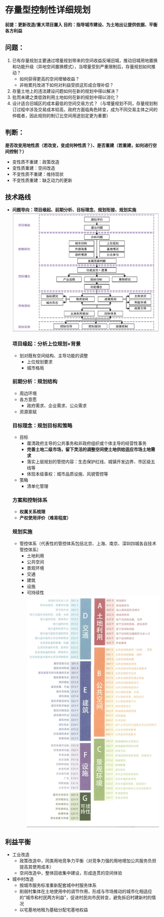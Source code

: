 # 存量型控制性详细规划
**前提：更新改造/重大项目置入**
**目的：指导城市建设、为土地出让提供依据、平衡各方利益**



## 问题：
1. 已有存量规划主要通过增量规划带来的空间收益反哺旧城，推动旧城用地置换和功能升级（异地空间置换模式），当增量受到严重限制后，存量规划如何推动？
   - 如何获得更高的空间增殖收益？
   - 非帕累托改进下如何对利益受损这形成合理补偿？
2. 存量土地上的违法建设问题如何在新的规划中得以解决？
3. 批而未建之类低效利用土地如何在新的规划中得以消化？
4. 设计适合旧城区的成本最低的空间交易方式？（与增量规划不同，存量规划制订过程中涉及交易成本较高，政府方面临角色转变，成为不同交易主体之间的仲裁者，因此规则的制订比空间用途划定更为重要）


## 判断：
**是否改变用地性质（若改变，变成何种性质？）、是否重建（若重建，如何进行空间控制？）**
- 变性质不重建：政策改造
- 变性质重建：空间改造
- 不变性质不重建：维持现状
- 不变性质重建：缺乏动力的更新

## 技术路线
- **问题导向：项目缘起、前期分析、目标理念、规划衔接、规划实施**
  ![存量型控规技术路线图](./pic/1-1.jpg)
  ### 项目缘起：分析上位规划+背景
    - 划对既有空间结构、主导功能的调整
      - 上位规划要求
      - 城市格局
  ### 前期分析：规划结构
    - 周边环境
    - 各方意愿
      - 政府需求、企业需求、公众需求
    - 资源禀赋
  ### 目标理念：规划目标和策略
    - 目标
      - 厘清政府主导的公共事务和非政府组织或个体主导的经营性事务
      - **完善土地二级市场，留下灵活的调整空间使土地供给适应市场土地需求**
      - 落实上层规划的管控内容：生态保护红线、城镇开发边界、市区级五线等
      - 体现本级事权：城市品质设施、风貌管控等
    - 策略
      - 清单化管理
  ### 方案和控制体系
    - **权属关系梳理**
    - **产权使用评价（难易程度）**
  ### 规划实施
    - 管控体系（代表性的管控体系包括北京、上海、南京、深圳四城各自技术管控体系）
      - 土地利用
      - 公共空间
      - 景观环境
      - 交通
      - 建筑
      - 设施
      - 可持续性
    ![管控要素图](./pic/1-2.jpg)

## 利益平衡
- 工业改造
  - 政策改造中，同类用地竞争力平衡（对竞争力强的用地增加公共服务负担提高其使用成本）
  - 空间改造中，整体回收集中建设，形成连贯的空间体验
- 城中村改造
  - 按城市服务标准重新配套城中村服务体系
  - 削弱村集体在土地使用中的调节作用，形成与市场推动的城市化相适应的“城市和村民两方利益”，促进村民向市民转变，避免拆旧村建新村的情况
  - 以宅基地地租为基础分配宅基地权益
